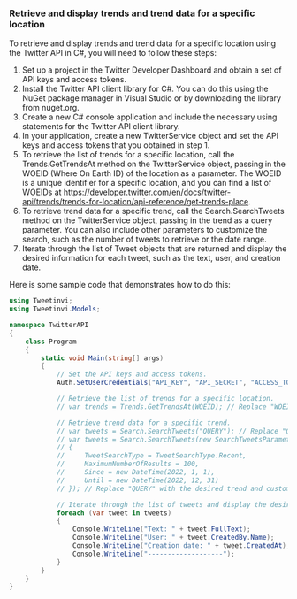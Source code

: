 ### Retrieve and display trends and trend data for a specific location

To retrieve and display trends and trend data for a specific location using the Twitter API in C#, you will need to follow these steps:

1. Set up a project in the Twitter Developer Dashboard and obtain a set of API keys and access tokens.
2. Install the Twitter API client library for C#. You can do this using the NuGet package manager in Visual Studio or by downloading the library from nuget.org.
3. Create a new C# console application and include the necessary using statements for the Twitter API client library.
4. In your application, create a new TwitterService object and set the API keys and access tokens that you obtained in step 1.
5. To retrieve the list of trends for a specific location, call the Trends.GetTrendsAt method on the TwitterService object, passing in the WOEID (Where On Earth ID) of the location as a parameter. The WOEID is a unique identifier for a specific location, and you can find a list of WOEIDs at https://developer.twitter.com/en/docs/twitter-api/trends/trends-for-location/api-reference/get-trends-place.
6. To retrieve trend data for a specific trend, call the Search.SearchTweets method on the TwitterService object, passing in the trend as a query parameter. You can also include other parameters to customize the search, such as the number of tweets to retrieve or the date range.
7. Iterate through the list of Tweet objects that are returned and display the desired information for each tweet, such as the text, user, and creation date.

Here is some sample code that demonstrates how to do this:


```csharp
using Tweetinvi;
using Tweetinvi.Models;

namespace TwitterAPI
{
    class Program
    {
        static void Main(string[] args)
        {
            // Set the API keys and access tokens.
            Auth.SetUserCredentials("API_KEY", "API_SECRET", "ACCESS_TOKEN", "ACCESS_TOKEN_SECRET");

            // Retrieve the list of trends for a specific location.
            // var trends = Trends.GetTrendsAt(WOEID); // Replace "WOEID" with the desired location's WOEID.

            // Retrieve trend data for a specific trend.
            // var tweets = Search.SearchTweets("QUERY"); // Replace "QUERY" with the desired trend.
            // var tweets = Search.SearchTweets(new SearchTweetsParameters("QUERY")
            // {
            //     TweetSearchType = TweetSearchType.Recent,
            //     MaximumNumberOfResults = 100,
            //     Since = new DateTime(2022, 1, 1),
            //     Until = new DateTime(2022, 12, 31)
            // }); // Replace "QUERY" with the desired trend and customize the search parameters as desired.

            // Iterate through the list of tweets and display the desired information.
            foreach (var tweet in tweets)
            {
                Console.WriteLine("Text: " + tweet.FullText);
                Console.WriteLine("User: " + tweet.CreatedBy.Name);
                Console.WriteLine("Creation date: " + tweet.CreatedAt);
                Console.WriteLine("-------------------");
            }
        }
    }
}

```